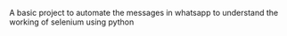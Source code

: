 A basic project to automate the messages in whatsapp to understand the working of selenium using python
